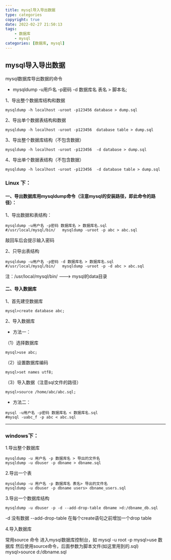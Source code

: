 ```yaml
---
title: mysql导入导出数据
type: categories
copyright: true
date: 2022-02-27 21:50:13
tags:
    - 数据库
    - mysql
categories: [数据库, mysql]
---
```


## mysql导入导出数据
mysql数据库导出数据的命令
- mysqldump -u用戶名 -p密码 -d 数据库名 表名 > 脚本名;

1、导出整个数据库结构和数据
```
mysqldump -h localhost -uroot -p123456 database > dump.sql
```

2、导出单个数据表结构和数据
```
mysqldump -h localhost -uroot -p123456  database table > dump.sql
```
<!-- more -->

3、导出整个数据库结构（不包含数据）
```
mysqldump -h localhost -uroot -p123456  -d database > dump.sql
```
4、导出单个数据表结构（不包含数据）
```
mysqldump -h localhost -uroot -p123456  -d database table > dump.sql
```

### Linux 下：
#### 一、导出数据库用mysqldump命令（注意mysql的安装路径，即此命令的路径）：

1、导出数据和表结构：
```
mysqldump -u用户名 -p密码 数据库名 > 数据库名.sql
#/usr/local/mysql/bin/   mysqldump -uroot -p abc > abc.sql
```
敲回车后会提示输入密码

2、只导出表结构
```
mysqldump -u用户名 -p密码 -d 数据库名 > 数据库名.sql
#/usr/local/mysql/bin/   mysqldump -uroot -p -d abc > abc.sql
```
注：/usr/local/mysql/bin/  --->  mysql的data目录

#### 二、导入数据库

1、首先建空数据库
```
mysql>create database abc;
```
2、导入数据库
- 方法一：

（1）选择数据库
```
mysql>use abc;
```
（2）设置数据库编码
```
mysql>set names utf8;
```
（3）导入数据（注意sql文件的路径）
```
mysql>source /home/abc/abc.sql;
```
- 方法二：
```
mysql -u用户名 -p密码 数据库名 < 数据库名.sql
#mysql -uabc_f -p abc < abc.sql
```

***

### windows下：
1.导出整个数据库
```
mysqldump -u 用户名 -p 数据库名 > 导出的文件名
mysqldump -u dbuser -p dbname > dbname.sql
```

2.导出一个表
```
mysqldump -u 用户名 -p 数据库名 表名> 导出的文件名
mysqldump -u dbuser -p dbname users> dbname_users.sql
```

3.导出一个数据库结构
```
mysqldump -u dbuser -p -d --add-drop-table dbname >d:/dbname_db.sql
```
-d 没有数据 --add-drop-table 在每个create语句之前增加一个drop table

4.导入数据库

常用source 命令
进入mysql数据库控制台，如
mysql -u root -p
mysql>use 数据库
然后使用source命令，后面参数为脚本文件(如这里用到的.sql)
mysql>source d:/dbname.sql